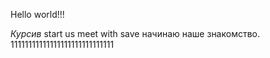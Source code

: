 Hello world!!!

*Курсив*
start us meet with save
начинаю наше знакомство.
11111111111111111111111111111